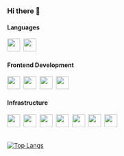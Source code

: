 ### Hi there 👋



#### Languages
<img src='https://cdn.jsdelivr.net/gh/devicons/devicon/icons/javascript/javascript-original.svg' height="30" width="30">&nbsp;&nbsp;<img src='https://cdn.jsdelivr.net/gh/devicons/devicon/icons/typescript/typescript-original.svg' height="30" width="30">

#### Frontend Development
<img src='https://cdn.jsdelivr.net/gh/devicons/devicon/icons/react/react-original.svg' height="30" width="30">&nbsp;&nbsp;<img src='https://cdn.jsdelivr.net/gh/devicons/devicon/icons/angularjs/angularjs-original.svg' height="30" width="30">&nbsp;&nbsp;<img src='https://cdn.jsdelivr.net/gh/devicons/devicon/icons/html5/html5-original.svg' height="30" width="30">&nbsp;&nbsp;<img src='https://cdn.jsdelivr.net/gh/devicons/devicon/icons/css3/css3-original.svg' height="30" width="30">&nbsp;&nbsp;

#### Infrastructure

<img src='https://cdn.jsdelivr.net/gh/devicons/devicon/icons/amazonwebservices/amazonwebservices-original.svg' height="30" width="30">&nbsp;&nbsp;<img src='https://cdn.jsdelivr.net/gh/devicons/devicon/icons/terraform/terraform-original.svg' height="30" width="30">&nbsp;&nbsp;<img src='https://cdn.jsdelivr.net/gh/devicons/devicon/icons/packer/packer-original.svg' height="30" width="30">&nbsp;&nbsp;<img src='https://cdn.jsdelivr.net/gh/devicons/devicon/icons/ansible/ansible-original.svg' height="30" width="30">&nbsp;&nbsp;<img src='https://cdn.jsdelivr.net/gh/devicons/devicon/icons/centos/centos-original.svg' height="30" width="30">&nbsp;&nbsp;<img src='https://cdn.jsdelivr.net/gh/devicons/devicon/icons/redhat/redhat-original.svg' height="30" width="30">&nbsp;&nbsp;<img src='https://cdn.jsdelivr.net/gh/devicons/devicon/icons/windows8/windows8-original.svg' height="30" width="30">

\
[![Top Langs](https://github-readme-stats.vercel.app/api/top-langs/?username=mitcheman&layout=compact)](https://github.com/anuraghazra/github-readme-stats)

<!--
**mitcheman/mitcheman** is a ✨ _special_ ✨ repository because its `README.md` (this file) appears on your GitHub profile.

Here are some ideas to get you started:

- 🔭 I’m currently working on ...
- 🌱 I’m currently learning ...
- 👯 I’m looking to collaborate on ...
- 🤔 I’m looking for help with ...
- 💬 Ask me about ...
- 📫 How to reach me: ...
- 😄 Pronouns: ...
- ⚡ Fun fact: ...
-->
